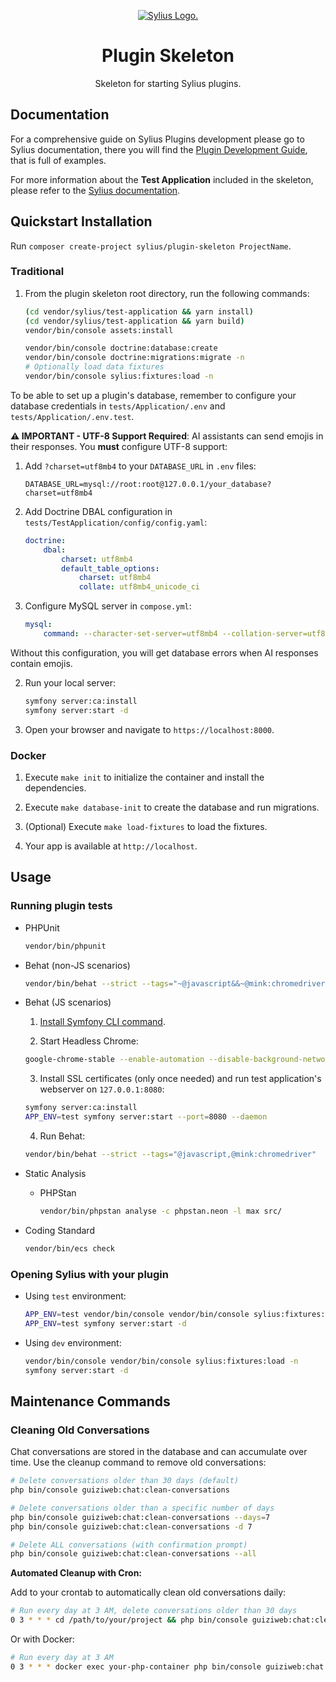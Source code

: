<p align="center">
    <a href="https://sylius.com" target="_blank">
        <picture>
          <source media="(prefers-color-scheme: dark)" srcset="https://media.sylius.com/sylius-logo-800-dark.png">
          <source media="(prefers-color-scheme: light)" srcset="https://media.sylius.com/sylius-logo-800.png">
          <img alt="Sylius Logo." src="https://media.sylius.com/sylius-logo-800.png">
        </picture>
    </a>
</p>

<h1 align="center">Plugin Skeleton </h1>

<p align="center">Skeleton for starting Sylius plugins.</p>


## Documentation

For a comprehensive guide on Sylius Plugins development please go to Sylius documentation,
there you will find the <a href="https://docs.sylius.com/en/latest/plugin-development-guide/index.html">Plugin Development Guide</a>, that is full of examples.

For more information about the **Test Application** included in the skeleton, please refer to the [Sylius documentation](https://docs.sylius.com/sylius-plugins/plugins-development-guide/testapplication).

## Quickstart Installation

Run `composer create-project sylius/plugin-skeleton ProjectName`.

### Traditional

1. From the plugin skeleton root directory, run the following commands:

    ```bash
    (cd vendor/sylius/test-application && yarn install)
    (cd vendor/sylius/test-application && yarn build)
    vendor/bin/console assets:install
   
    vendor/bin/console doctrine:database:create
    vendor/bin/console doctrine:migrations:migrate -n
    # Optionally load data fixtures
    vendor/bin/console sylius:fixtures:load -n
    ```

To be able to set up a plugin's database, remember to configure your database credentials in `tests/Application/.env` and `tests/Application/.env.test`.

**⚠️ IMPORTANT - UTF-8 Support Required**: AI assistants can send emojis in their responses. You **must** configure UTF-8 support:

1. Add `?charset=utf8mb4` to your `DATABASE_URL` in `.env` files:
   ```
   DATABASE_URL=mysql://root:root@127.0.0.1/your_database?charset=utf8mb4
   ```

2. Add Doctrine DBAL configuration in `tests/TestApplication/config/config.yaml`:
   ```yaml
   doctrine:
       dbal:
           charset: utf8mb4
           default_table_options:
               charset: utf8mb4
               collate: utf8mb4_unicode_ci
   ```

3. Configure MySQL server in `compose.yml`:
   ```yaml
   mysql:
       command: --character-set-server=utf8mb4 --collation-server=utf8mb4_unicode_ci
   ```

Without this configuration, you will get database errors when AI responses contain emojis.

2. Run your local server:

      ```bash
      symfony server:ca:install
      symfony server:start -d
      ```

3. Open your browser and navigate to `https://localhost:8000`.

### Docker

1. Execute `make init` to initialize the container and install the dependencies.

2. Execute `make database-init` to create the database and run migrations.

3. (Optional) Execute `make load-fixtures` to load the fixtures.

4. Your app is available at `http://localhost`.

## Usage

### Running plugin tests

  - PHPUnit

    ```bash
    vendor/bin/phpunit
    ```

  - Behat (non-JS scenarios)

    ```bash
    vendor/bin/behat --strict --tags="~@javascript&&~@mink:chromedriver"
    ```

  - Behat (JS scenarios)
 
    1. [Install Symfony CLI command](https://symfony.com/download).
 
    2. Start Headless Chrome:
    
      ```bash
      google-chrome-stable --enable-automation --disable-background-networking --no-default-browser-check --no-first-run --disable-popup-blocking --disable-default-apps --allow-insecure-localhost --disable-translate --disable-extensions --no-sandbox --enable-features=Metal --headless --remote-debugging-port=9222 --window-size=2880,1800 --proxy-server='direct://' --proxy-bypass-list='*' http://127.0.0.1
      ```
    
    3. Install SSL certificates (only once needed) and run test application's webserver on `127.0.0.1:8080`:
    
      ```bash
      symfony server:ca:install
      APP_ENV=test symfony server:start --port=8080 --daemon
      ```
    
    4. Run Behat:
    
      ```bash
      vendor/bin/behat --strict --tags="@javascript,@mink:chromedriver"
      ```
    
  - Static Analysis
      
    - PHPStan
    
      ```bash
      vendor/bin/phpstan analyse -c phpstan.neon -l max src/  
      ```

  - Coding Standard
  
    ```bash
    vendor/bin/ecs check
    ```

### Opening Sylius with your plugin

- Using `test` environment:

    ```bash
    APP_ENV=test vendor/bin/console vendor/bin/console sylius:fixtures:load -n
    APP_ENV=test symfony server:start -d
    ```

- Using `dev` environment:

    ```bash
    vendor/bin/console vendor/bin/console sylius:fixtures:load -n
    symfony server:start -d
    ```

## Maintenance Commands

### Cleaning Old Conversations

Chat conversations are stored in the database and can accumulate over time. Use the cleanup command to remove old conversations:

```bash
# Delete conversations older than 30 days (default)
php bin/console guiziweb:chat:clean-conversations

# Delete conversations older than a specific number of days
php bin/console guiziweb:chat:clean-conversations --days=7
php bin/console guiziweb:chat:clean-conversations -d 7

# Delete ALL conversations (with confirmation prompt)
php bin/console guiziweb:chat:clean-conversations --all
```

**Automated Cleanup with Cron:**

Add to your crontab to automatically clean old conversations daily:

```bash
# Run every day at 3 AM, delete conversations older than 30 days
0 3 * * * cd /path/to/your/project && php bin/console guiziweb:chat:clean-conversations
```

Or with Docker:

```bash
# Run every day at 3 AM
0 3 * * * docker exec your-php-container php bin/console guiziweb:chat:clean-conversations
```

